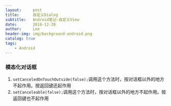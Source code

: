 ```yaml
---
layout:     post
title:      自定义Dialog
subtitle:   Android笔记-自定义View
date:       2018-12-20
author:     Lee
header-img: img/background-android.png
catalog: true
tags:
    - Android
---
```


### 模态化对话框
1. `setCanceledOnTouchOutside(false);`调用这个方法时，按对话框以外的地方不起作用。按返回键还起作用
2. `setCanceleable(false);`调用这个方法时，按对话框以外的地方不起作用。按返回键也不起作用
